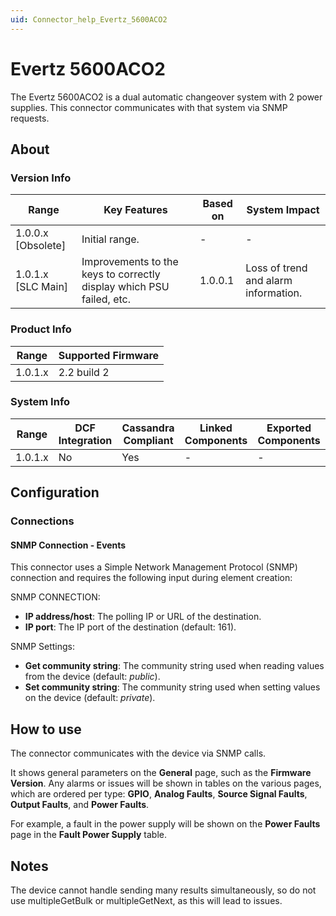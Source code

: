 ```yaml
---
uid: Connector_help_Evertz_5600ACO2
---
```


# Evertz 5600ACO2

The Evertz 5600ACO2 is a dual automatic changeover system with 2 power supplies. This connector communicates with that system via SNMP requests.

## About

### Version Info

| Range              | Key Features                                                         | Based on | System Impact                        |
|--------------------|----------------------------------------------------------------------|----------|--------------------------------------|
| 1.0.0.x [Obsolete] | Initial range.                                                       | -        | -                                    |
| 1.0.1.x [SLC Main] | Improvements to the keys to correctly display which PSU failed, etc. | 1.0.0.1  | Loss of trend and alarm information. |

### Product Info

| Range     | Supported Firmware     |
|-----------|------------------------|
| 1.0.1.x   | 2.2 build 2            |

### System Info

| Range     | DCF Integration     | Cassandra Compliant     | Linked Components     | Exported Components     |
|-----------|---------------------|-------------------------|-----------------------|-------------------------|
| 1.0.1.x   | No                  | Yes                     | -                     | -                       |

## Configuration

### Connections

#### SNMP Connection - Events

This connector uses a Simple Network Management Protocol (SNMP) connection and requires the following input during element creation:

SNMP CONNECTION:

- **IP address/host**: The polling IP or URL of the destination.
- **IP port**: The IP port of the destination (default: 161).

SNMP Settings:

- **Get community string**: The community string used when reading values from the device (default: *public*).
- **Set community string**: The community string used when setting values on the device (default: *private*).

## How to use

The connector communicates with the device via SNMP calls.

It shows general parameters on the **General** page, such as the **Firmware Version**. Any alarms or issues will be shown in tables on the various pages, which are ordered per type: **GPIO**, **Analog Faults**, **Source Signal Faults**, **Output Faults**, and **Power Faults**.

For example, a fault in the power supply will be shown on the **Power Faults** page in the **Fault Power Supply** table.

## Notes

The device cannot handle sending many results simultaneously, so do not use multipleGetBulk or multipleGetNext, as this will lead to issues.
